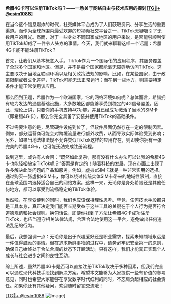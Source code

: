 **希腊4G卡可以注册TikTok吗？——一场关于网络自由与技术应用的探讨[[TG💪+ @esim1088](https://t.me/s/esim1088)]**

在当今这个信息爆炸的时代，社交媒体平台成为了人们获取资讯、分享生活的重要渠道。而作为全球范围内最受欢迎的短视频社交平台之一，TikTok无疑吸引了无数用户的目光。然而，对于一些身处不同国家或地区的用户来说，是否能够顺利使用TikTok却成了一件令人头疼的事情。今天，我们就来聊聊这样一个话题：希腊4G卡能不能注册TikTok？

首先，让我们从基本概念入手。TikTok作为一个国际化的应用程序，其服务覆盖了全球多个国家和地区。但是，并不是每个国家都能毫无障碍地访问TikTok。这主要取决于当地互联网环境以及相关政策法规的影响。比如，在某些国家，由于政策限制或者文化差异，TikTok可能无法正常运行；而在另一些地方，则需要特定条件才能正常使用该应用。

那么回到正题，希腊作为一个欧洲国家，它的网络环境如何呢？总体而言，希腊拥有较为发达的通信基础设施，大多数地区都能够享受到稳定的4G信号覆盖。因此，理论上讲，只要你的手机支持4G功能，并且已经成功激活了当地的SIM卡（即希腊4G卡），那么你完全具备了安装并使用TikTok的基础条件。

不过需要注意的是，尽管硬件设施到位了，但软件层面仍然存在一定的限制因素。例如，部分运营商可能会对跨境流量进行额外收费，从而导致实际体验受到影响；另外，如果当地法律法规不允许类似TikTok这样的应用存在，则即使你拥有一张完美的希腊4G卡，也可能无法完成注册流程。

说到这里，或许有人会问：“既然如此复杂，那有没有什么办法可以让我的希腊4G卡也能轻松搞定TikTok呢？”答案是肯定的！随着科技的发展，现在市面上出现了许多解决此类问题的产品和服务。例如，虚拟eSIM卡就是一种非常实用的选择。通过购买一张虚拟eSIM卡，你可以绕过传统实体SIM卡带来的地域性限制，直接在全球范围内选择适合自己的网络方案。这样一来，无论你是身处希腊还是其他任何地方，都可以享受到流畅稳定的TikTok体验。

当然啦，在享受便利的同时，我们也应该保持理性思考。毕竟，任何技术手段都只是工具本身，真正决定我们能否长期受益于这些工具的关键在于个人行为是否符合道德规范和社会规则。换句话说，即便你找到了方法让希腊4G卡成功注册TikTok，也应当遵守相关法律法规，合理合法地使用这一平台，避免做出任何违法乱纪的行为。

最后，我想强调一点：无论你是出于兴趣爱好还是职业需求，探索未知领域永远是一件值得鼓励的事情。但在追求新鲜事物的过程中，请务必牢记安全第一的原则，确保自己始终处于合法合规的状态下开展活动。只有这样，我们才能真正实现个人成长与社会进步之间的良性互动。

综上所述，虽然希腊4G卡是否可以直接注册TikTok取决于多种因素，但我们完全可以通过现代科技手段找到解决方案。希望本文能够为大家提供一些有价值的参考意见，同时也希望大家能够在享受数字时代红利的同时，不忘肩负起相应的社会责任。如果你还有其他疑问，欢迎随时留言交流哦！

[[TG💪+ @esim1088](https://t.me/s/esim1088) ![Image](https://i.postimg.cc/4NQfJmqS/Snipaste-2025-05-13-00-14-12.png)]